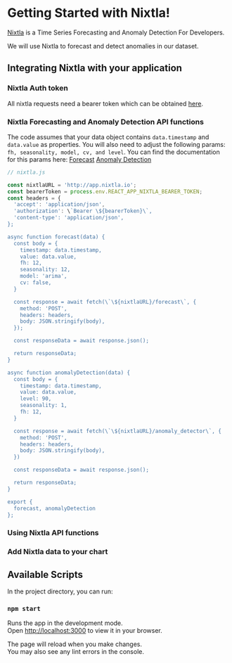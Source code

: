 # Getting Started with Nixtla!

[Nixtla](https://docs.nixtla.io/) is a Time Series Forecasting and Anomaly Detection For Developers.

We will use Nixtla to forecast and detect anomalies in our dataset.

## Integrating Nixtla with your application

### Nixtla Auth token

All nixtla requests need a bearer token which can be obtained [here](http://18.235.133.135:3000/login).

### Nixtla Forecasting and Anomaly Detection API functions

The code assumes that your data object contains `data.timestamp` and `data.value` as properties.
You will also need to adjust the following params: `fh, seasonality, model, cv, and level`. You can find the documentation for this params here:
[Forecast](https://docs.nixtla.io/reference/forecast_forecast_post)
[Anomaly Detection](https://docs.nixtla.io/reference/anomaly_detector_anomaly_detector_post)

```js
// nixtla.js

const nixtlaURL = 'http://app.nixtla.io';
const bearerToken = process.env.REACT_APP_NIXTLA_BEARER_TOKEN;
const headers = {
  'accept': 'application/json',
  'authorization': \`Bearer \${bearerToken}\`,
  'content-type': 'application/json',
};

async function forecast(data) {
  const body = {
    timestamp: data.timestamp,
    value: data.value,
    fh: 12,
    seasonality: 12,
    model: 'arima',
    cv: false,
  }

  const response = await fetch(\`\${nixtlaURL}/forecast\`, {
    method: 'POST',
    headers: headers,
    body: JSON.stringify(body),
  });

  const responseData = await response.json();

  return responseData;
}

async function anomalyDetection(data) {
  const body = {
    timestamp: data.timestamp,
    value: data.value,
    level: 90,
    seasonality: 1,
    fh: 12,
  }

  const response = await fetch(\`\${nixtlaURL}/anomaly_detector\`, {
    method: 'POST',
    headers: headers,
    body: JSON.stringify(body),
  })

  const responseData = await response.json();

  return responseData;
}

export {
  forecast, anomalyDetection
};
```

### Using Nixtla API functions

### Add Nixtla data to your chart

## Available Scripts

In the project directory, you can run:

### `npm start`

Runs the app in the development mode.\
Open [http://localhost:3000](http://localhost:3000) to view it in your browser.

The page will reload when you make changes.\
You may also see any lint errors in the console.